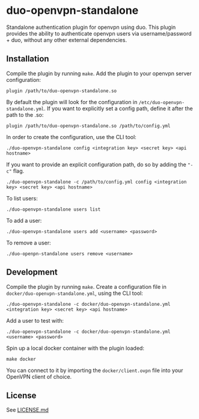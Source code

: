 # duo-openvpn-standalone
Standalone authentication plugin for openvpn using duo.
This plugin provides the ability to authenticate openvpn users via username/password + duo, without any other external dependencies.

## Installation
Compile the plugin by running `make`.
Add the plugin to your openvpn server configuration:
```
plugin /path/to/duo-openvpn-standalone.so
```
By default the plugin will look for the configuration in `/etc/duo-openvpn-standalone.yml`.
If you want to explicitly set a config path, define it after the path to the .so:
```
plugin /path/to/duo-openvpn-standalone.so /path/to/config.yml
```

In order to create the configuration, use the CLI tool:
```
./duo-openvpn-standalone config <integration key> <secret key> <api hostname>
```

If you want to provide an explicit configuration path, do so by adding the `"-c"` flag.
```
./duo-openvpn-standalone -c /path/to/config.yml config <integration key> <secret key> <api hostname>
```

To list users:
```
./duo-openvpn-standalone users list
```

To add a user:
```
./duo-openvpn-standalone users add <username> <password>
```

To remove a user:
```
./duo-openpn-standalone users remove <username>
```

## Development
Compile the plugin by running `make`.
Create a configuration file in `docker/duo-openvpn-standalone.yml`, using the CLI tool:
```
./duo-openvpn-standalone -c docker/duo-openvpn-standalone.yml <integration key> <secret key> <api hostname>
```
Add a user to test with:
```
./duo-openvpn-standalone -c docker/duo-openvpn-standalone.yml <username> <password>
```
Spin up a local docker container with the plugin loaded:
```
make docker
```
You can connect to it by importing the `docker/client.ovpn` file into your OpenVPN client of choice.

## License
See [LICENSE.md](LICENSE.md)
